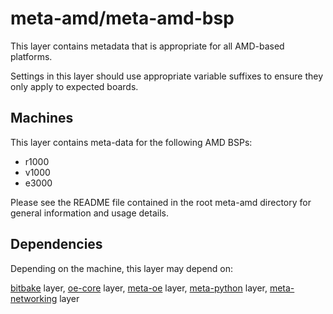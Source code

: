 # meta-amd/meta-amd-bsp

This layer contains metadata that is appropriate for all
AMD-based platforms.

Settings in this layer should use appropriate variable suffixes
to ensure they only apply to expected boards.

## Machines

This layer contains meta-data for the following AMD BSPs:

* r1000
* v1000
* e3000

Please see the README file contained in the root meta-amd directory
for general information and usage details.

## Dependencies

Depending on the machine, this layer may depend on:

[bitbake](https://github.com/openembedded/bitbake) layer,
[oe-core](https://github.com/openembedded/openembedded-core) layer,
[meta-oe](https://github.com/openembedded/meta-openembedded) layer,
[meta-python](https://github.com/openembedded/meta-openembedded/meta-python) layer,
[meta-networking](https://github.com/openembedded/meta-openembedded/meta-networking) layer
